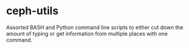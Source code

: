 # ceph-utils
Assorted BASH and Python command line scripts to either cut down the amount of typing or get information from multiple places with one command.


